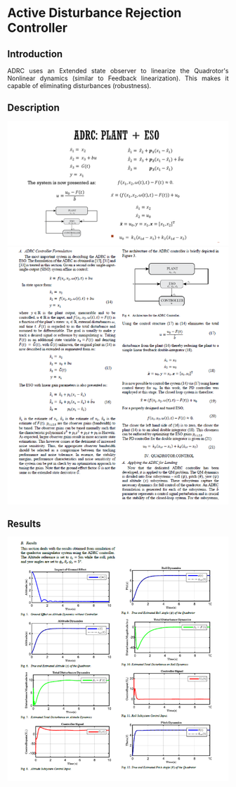 # Active Disturbance Rejection Controller

## Introduction  
<p style="text-align: justify">
ADRC uses an Extended state observer to linearize the Quadrotor's Nonlinear dynamics (similar to Feedback linearization). This makes it capable of eliminating disturbances (robustness).</p>  
  
## Description  
![](formula4.png)   
![](Figure2.PNG)  
  
  
## Results  
![](figure1.PNG)  
  
